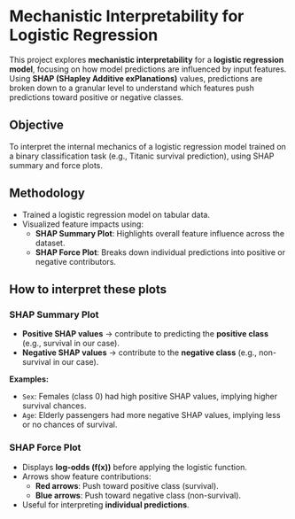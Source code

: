 # Mechanistic Interpretability for Logistic Regression

This project explores **mechanistic interpretability** for a **logistic regression model**, focusing on how model predictions are influenced by input features. Using **SHAP (SHapley Additive exPlanations)** values, predictions are broken down to a granular level to understand which features push predictions toward positive or negative classes.

## Objective

To interpret the internal mechanics of a logistic regression model trained on a binary classification task (e.g., Titanic survival prediction), using SHAP summary and force plots.

## Methodology

- Trained a logistic regression model on tabular data.
- Visualized feature impacts using:
  - **SHAP Summary Plot**: Highlights overall feature influence across the dataset.
  - **SHAP Force Plot**: Breaks down individual predictions into positive or negative contributors.

## How to interpret these plots

### SHAP Summary Plot

- **Positive SHAP values** → contribute to predicting the **positive class** (e.g., survival in our case).
- **Negative SHAP values** → contribute to the **negative class** (e.g., non-survival in our case).

**Examples:**
- `Sex`: Females (class 0) had high positive SHAP values, implying higher survival chances.
- `Age`: Elderly passengers had more negative SHAP values, implying less or no chances of survival.

### SHAP Force Plot

- Displays **log-odds (f(x))** before applying the logistic function.
- Arrows show feature contributions:
  - **Red arrows**: Push toward positive class (survival).
  - **Blue arrows**: Push toward negative class (non-survival).
- Useful for interpreting **individual predictions**.
